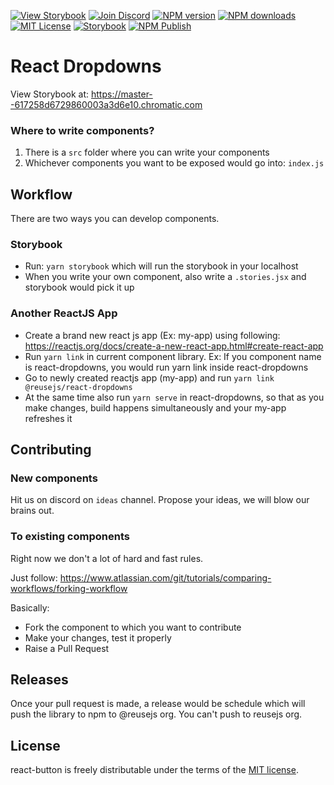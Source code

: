 [![View Storybook][view-storybook-image]][view-storybook-url]
[![Join Discord][join-discord-image]][join-discord-url]
[![NPM version][npm-version-image]][npm-url]
[![NPM downloads][npm-downloads-image]][npm-downloads-url]
[![MIT License][license-image]][license-url]
[![Storybook][storybook-action-image]][storybook-action-url]
[![NPM Publish][npm-publish-action-image]][npm-publish-action-url]

# React Dropdowns

View Storybook at: https://master--617258d6729860003a3d6e10.chromatic.com

### Where to write components?

1. There is a `src` folder where you can write your components
2. Whichever components you want to be exposed would go into: `index.js`

## Workflow

There are two ways you can develop components.

### Storybook

- Run: `yarn storybook` which will run the storybook in your localhost
- When you write your own component, also write a `.stories.jsx` and storybook would pick it up

### Another ReactJS App

- Create a brand new react js app (Ex: my-app) using following: https://reactjs.org/docs/create-a-new-react-app.html#create-react-app
- Run `yarn link` in current component library. Ex: If you component name is react-dropdowns, you would run yarn link inside react-dropdowns
- Go to newly created reactjs app (my-app) and run `yarn link @reusejs/react-dropdowns`
- At the same time also run `yarn serve` in react-dropdowns, so that as you make changes, build happens simultaneously and your my-app refreshes it

## Contributing

### New components

Hit us on discord on `ideas` channel. Propose your ideas, we will blow our brains out.

### To existing components

Right now we don't a lot of hard and fast rules.

Just follow: https://www.atlassian.com/git/tutorials/comparing-workflows/forking-workflow

Basically:

- Fork the component to which you want to contribute
- Make your changes, test it properly
- Raise a Pull Request

## Releases

Once your pull request is made, a release would be schedule which will push the library to npm to @reusejs org. You can't push to reusejs org.

## License

react-button is freely distributable under the terms of the [MIT license][license-url].

[license-image]: https://img.shields.io/badge/license-MIT-blue.svg?style=flat
[license-url]: LICENSE
[npm-url]: https://npmjs.org/package/@reusejs/react-dropdowns
[npm-version-image]: https://img.shields.io/npm/v/@reusejs/react-dropdowns.svg?style=flat
[npm-downloads-image]: https://img.shields.io/npm/dm/@reusejs/react-dropdowns.svg?style=flat
[npm-downloads-url]: https://npmcharts.com/compare/@reusejs/react-dropdowns?minimal=true
[view-storybook-image]: https://img.shields.io/badge/View-Storybook-F59E0B.svg
[view-storybook-url]: https://master--617258d6729860003a3d6e10.chromatic.com
[join-discord-image]: https://img.shields.io/badge/Join-Discord-7389D8.svg
[join-discord-url]: https://discord.gg/VUa9SHvvDb
[storybook-action-image]: https://github.com/reusejs/react-dropdowns/actions/workflows/chromatic.yml/badge.svg
[storybook-action-url]: https://github.com/reusejs/react-dropdowns/actions/workflows/chromatic.yml
[npm-publish-action-image]: https://github.com/reusejs/react-dropdowns/actions/workflows/publish.yml/badge.svg
[npm-publish-action-url]: https://github.com/reusejs/react-dropdowns/actions/workflows/publish.yml
